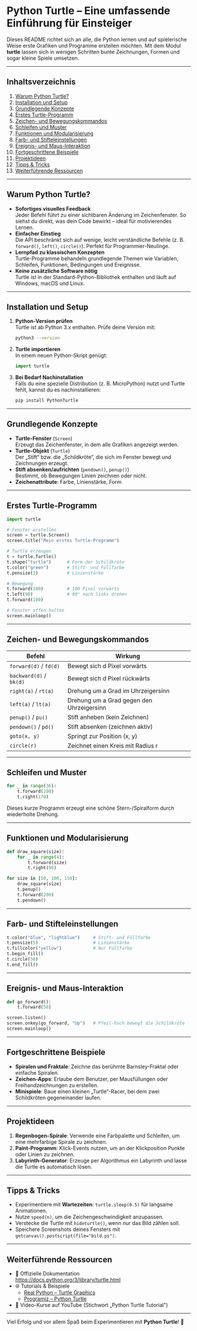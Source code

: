 # Python Turtle – Eine umfassende Einführung für Einsteiger

Dieses README richtet sich an alle, die Python lernen und auf spielerische Weise erste Grafiken und Programme erstellen möchten. Mit dem Modul **turtle** lassen sich in wenigen Schritten bunte Zeichnungen, Formen und sogar kleine Spiele umsetzen.

---

## Inhaltsverzeichnis

1. [Warum Python Turtle?](#warum-python-turtle)  
2. [Installation und Setup](#installation-und-setup)  
3. [Grundlegende Konzepte](#grundlegende-konzepte)  
4. [Erstes Turtle-Programm](#erstes-turtle-programm)  
5. [Zeichen- und Bewegungskommandos](#zeichen--und-bewegungskommandos)  
6. [Schleifen und Muster](#schleifen-und-muster)  
7. [Funktionen und Modularisierung](#funktionen-und-modularisierung)  
8. [Farb- und Stifteleinstellungen](#farb--und-stifteleinstellungen)  
9. [Ereignis- und Maus-Interaktion](#ereignis--und-maus-interaktion)  
10. [Fortgeschrittene Beispiele](#fortgeschrittene-beispiele)  
11. [Projektideen](#projektideen)  
12. [Tipps & Tricks](#tipps--tricks)  
13. [Weiterführende Ressourcen](#weiterf%C3%BChrende-ressourcen)

---

## Warum Python Turtle?

- **Sofortiges visuelles Feedback**  
  Jeder Befehl führt zu einer sichtbaren Änderung im Zeichenfenster. So siehst du direkt, was dein Code bewirkt – ideal für motivierendes Lernen.
- **Einfacher Einstieg**  
  Die API beschränkt sich auf wenige, leicht verständliche Befehle (z. B. `forward()`, `left()`, `circle()`). Perfekt für Programmier-Neulinge.
- **Lernpfad zu klassischen Konzepten**  
  Turtle-Programme behandeln grundlegende Themen wie Variablen, Schleifen, Funktionen, Bedingungen und Ereignisse.
- **Keine zusätzliche Software nötig**  
  Turtle ist in der Standard-Python-Bibliothek enthalten und läuft auf Windows, macOS und Linux.

---

## Installation und Setup

1. **Python-Version prüfen**  
   Turtle ist ab Python 3.x enthalten. Prüfe deine Version mit:
   ```bash
   python3 --version
   ```
2. **Turtle importieren**  
   In einem neuen Python-Skript genügt:
   ```python
   import turtle
   ```
3. **Bei Bedarf Nachinstallation**  
   Falls du eine spezielle Distribution (z. B. MicroPython) nutzt und Turtle fehlt, kannst du es nachinstallieren:
   ```bash
   pip install PythonTurtle
   ```

---

## Grundlegende Konzepte

- **Turtle-Fenster** (`Screen`)  
  Erzeugt das Zeichenfenster, in dem alle Grafiken angezeigt werden.
- **Turtle-Objekt** (`Turtle`)  
  Der „Stift“ bzw. die „Schildkröte“, die sich im Fenster bewegt und Zeichnungen erzeugt.
- **Stift absenken/aufrichten** (`pendown()`, `penup()`)  
  Bestimmt, ob Bewegungen Linien zeichnen oder nicht.
- **Zeichenattribute**: Farbe, Linienstärke, Form

---

## Erstes Turtle-Programm

```python
import turtle

# Fenster erstellen
screen = turtle.Screen()
screen.title("Mein erstes Turtle-Programm")

# Turtle erzeugen
t = turtle.Turtle()
t.shape("turtle")      # Form der Schildkröte
t.color("green")       # Stift- und Füllfarbe
t.pensize(3)           # Linienstärke

# Bewegung
t.forward(100)         # 100 Pixel vorwärts
t.left(90)             # 90° nach links drehen
t.forward(100)

# Fenster offen halten
screen.mainloop()
```

---

## Zeichen- und Bewegungskommandos

| Befehl                | Wirkung                                           |
|-----------------------|---------------------------------------------------|
| `forward(d)` / `fd(d)`| Bewegt sich d Pixel vorwärts                     |
| `backward(d)` / `bk(d)`| Bewegt sich d Pixel rückwärts                   |
| `right(a)` / `rt(a)`  | Drehung um a Grad im Uhrzeigersinn               |
| `left(a)` / `lt(a)`   | Drehung um a Grad gegen den Uhrzeigersinn        |
| `penup()` / `pu()`    | Stift anheben (kein Zeichnen)                    |
| `pendown()` / `pd()`  | Stift absenken (zeichnen aktiv)                  |
| `goto(x, y)`          | Springt zur Position (x, y)                      |
| `circle(r)`           | Zeichnet einen Kreis mit Radius r                |

---

## Schleifen und Muster

```python
for _ in range(36):
    t.forward(200)
    t.right(170)
```

Dieses kurze Programm erzeugt eine schöne Stern-/Spiralform durch wiederholte Drehung.

---

## Funktionen und Modularisierung

```python
def draw_square(size):
    for _ in range(4):
        t.forward(size)
        t.right(90)

for size in [50, 100, 150]:
    draw_square(size)
    t.penup()
    t.forward(200)
    t.pendown()
```

---

## Farb- und Stifteleinstellungen

```python
t.color("blue", "lightblue")     # Stift- und Füllfarbe
t.pensize(5)                     # Linienstärke
t.fillcolor("yellow")            # Nur Füllfarbe
t.begin_fill()
t.circle(50)
t.end_fill()
```

---

## Ereignis- und Maus-Interaktion

```python
def go_forward():
    t.forward(50)

screen.listen()
screen.onkey(go_forward, "Up")   # Pfeil-hoch bewegt die Schildkröte
screen.mainloop()
```

---

## Fortgeschrittene Beispiele

- **Spiralen und Fraktale**: Zeichne das berühmte Barnsley-Fraktal oder einfache Spiralen.  
- **Zeichen-Apps**: Erlaube dem Benutzer, per Mausfüllungen oder Freihandzeichnungen zu erstellen.  
- **Minispiele**: Baue einen kleinen „Turtle“-Racer, bei dem zwei Schildkröten gegeneinander laufen.  

---

## Projektideen

1. **Regenbogen-Spirale**: Verwende eine Farbpalette und Schleifen, um eine mehrfarbige Spirale zu zeichnen.  
2. **Paint-Programm**: Klick-Events nutzen, um an der Klickposition Punkte oder Linien zu zeichnen.  
3. **Labyrinth-Generator**: Erzeuge per Algorithmus ein Labyrinth und lasse die Turtle es automatisch lösen.  

---

## Tipps & Tricks

- Experimentiere mit **Wartezeiten**: `turtle.sleep(0.5)` für langsame Animationen.  
- Nutze `speed(n)`, um die Zeichengeschwindigkeit anzupassen.  
- Verstecke die Turtle mit `hideturtle()`, wenn nur das Bild zählen soll.  
- Speichere Screenshots deines Fensters mit `getcanvas().postscript(file="bild.ps")`.  

---

## Weiterführende Ressourcen

- 📘 Offizielle Dokumentation  
  https://docs.python.org/3/library/turtle.html  
- 🌐 Tutorials & Beispiele  
  - [Real Python – Turtle Graphics](https://realpython.com/beginners-guide-python-turtle/)  
  - [Programiz – Python Turtle](https://www.programiz.com/python-programming/turtle)  
- 🎥 Video-Kurse auf YouTube (Stichwort „Python Turtle Tutorial")  

---

Viel Erfolg und vor allem Spaß beim Experimentieren mit **Python Turtle**! 🚀
